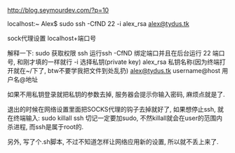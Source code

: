 http://blog.seymourdev.com/?p=10

localhost:~ Alex$ sudo ssh -CfND 22 -i alex_rsa alex@tydus.tk

sock代理设置 localhost+端口号

解释一下:
sudo 获取权限
ssh 运行ssh
-CfND 绑定端口并且在后台运行
22 端口号, 和刚才填的一样就行
-i 选择私钥(private key)
alex_rsa 私钥名称(因为终端打开就在~/下了, btw不要学我把文件到处乱扔)
alex@tydus.tk username@host 用户名@地址

如果不用私钥登录就把私钥的参数去掉, 服务器会提示你输入密码, 麻烦点就是了.

退出的时候在网络设置里面把SOCKS代理的钩子去掉就好了, 如果想停止ssh, 就在终端输入:
sudo killall ssh
切记一定要加sudo, 不然killall就会在user的范围内杀进程, 而ssh是属于root的.

另外, 写了个.sh脚本, 不过不知道怎样让网络应用新的设置, 所以就不丢上来了.